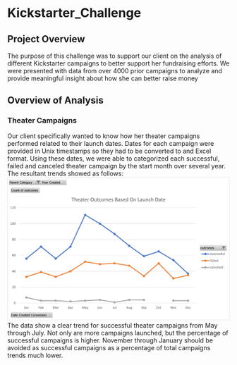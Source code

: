 # Kickstarter_Challenge
## Project Overview
The purpose of this challenge was to support our client on the analysis of different Kickstarter campaigns to better support her fundraising efforts.
We were presented with data from over 4000 prior campaigns to analyze and provide meaningful insight about how she can better raise money
## Overview of Analysis
### Theater Campaigns
Our client specifically wanted to know how her theater campaigns performed related to their launch dates.  Dates for each campaign were provided in Unix timestamps so they had to be converted to and Excel format.  Using these dates, we were able to categorized each successful, failed and canceled theater campaign by the start month over several year.  
The resultant trends showed as follows:
![image-name](Theater_Outcomes_vs_Launch.png)
The data show a clear trend for successful theater campaigns from May through July.  Not only are more campaigns launched, but the percentage of successful campaigns is higher.  November through January should be avoided as successful campaigns as a percentage of total campaigns trends much lower.
